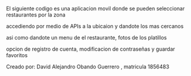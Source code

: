 El siguiente codigo es una aplicacion movil donde se pueden seleccionar restaurantes por la zona

accediendo por medio de APIs a la ubicaion y dandote los mas cercanos

asi como dandote un menu de el restaurante, fotos de los platillos

opcion de registro de cuenta, modificacion de contraseñas y guardar favoritos


Creado por: David Alejandro Obando Guerrero , matricula 1856483